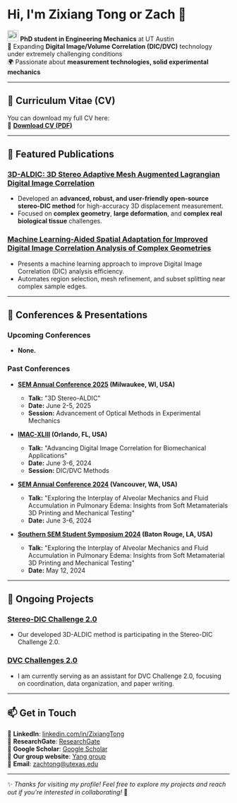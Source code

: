 # Hi, I'm Zixiang Tong or Zach 👋

<img src="https://github.com/user-attachments/assets/02fbd54a-eaba-4830-97dd-7ae7f683a5d2" alt="image description" width="25" /> **PhD student in Engineering Mechanics** at UT Austin  <br>
🧪 Expanding **Digital Image/Volume Correlation (DIC/DVC)** technology under extremely challenging conditions  
🌍 Passionate about **measurement technologies, solid experimental mechanics**   

---

## 📄 Curriculum Vitae (CV)
You can download my full CV here:  
📌 [**Download CV (PDF)**](https://github.com/zachtong/zachtong/blob/main/CV_ZixiangTong.pdf)

---

## 🚀 Featured Publications

### [3D-ALDIC: 3D Stereo Adaptive Mesh Augmented Lagrangian Digital Image Correlation](https://www.researchsquare.com/article/rs-5507109/v1)
- Developed an **advanced, robust, and user-friendly open-source stereo-DIC method** for high-accuracy 3D displacement measurement.  
- Focused on **complex geometry**, **large deformation**, and **complex real biological tissue** challenges.

### [Machine Learning-Aided Spatial Adaptation for Improved Digital Image Correlation Analysis of Complex Geometries](https://www.researchsquare.com/article/rs-5566473/v1)
- Presents a machine learning approach to improve Digital Image Correlation (DIC) analysis efficiency.
- Automates region selection, mesh refinement, and subset splitting near complex sample edges.

---

## 🎤 Conferences & Presentations

### **Upcoming Conferences**
- **None.**
  
### **Past Conferences**
- **[SEM Annual Conference 2025](https://sem.org/annual) (Milwaukee, WI, USA)**
  - **Talk:** "3D Stereo-ALDIC"  
  - **Date:** June 2-5, 2025  
  - **Session:** Advancement of Optical Methods in Experimental Mechanics
  
- **[IMAC-XLIII](https://sem.org/imac) (Orlando, FL, USA)**
  - **Talk:** "Advancing Digital Image Correlation for Biomechanical Applications"  
  - **Date:** June 3-6, 2024  
  - **Session:** DIC/DVC Methods
    
- **[SEM Annual Conference 2024](https://sem.org/ev_calendar_day.asp?date=2024-06-06&eventid=37) (Vancouver, WA, USA)**
  - **Talk:** "Exploring the Interplay of Alveolar Mechanics and Fluid Accumulation in Pulmonary Edema: Insights from Soft Metamaterials 3D Printing and Mechanical Testing"  
  - **Date:** June 3-6, 2024  

- **[Southern SEM Student Symposium 2024](https://sem.org/annual) (Baton Rouge, LA, USA)**
  - **Talk:** "Exploring the Interplay of Alveolar Mechanics and Fluid Accumulation in Pulmonary Edema: Insights from Soft Metamaterial 3D Printing and Mechanical Testing"  
  - **Date:** May 12, 2024  

---

## 🚀 Ongoing Projects

### [Stereo-DIC Challenge 2.0](https://idics.org/challenge/)
- Our developed 3D-ALDIC method is participating in the Stereo-DIC Challenge 2.0.

### [DVC Challenges 2.0](https://idics.org/challenge/)
- I am currently serving as an assistant for DVC Challenge 2.0, focusing on coordination, data organization, and paper writing.

---

## 📫 Get in Touch

📌 **LinkedIn**: [linkedin.com/in/ZixiangTong](https://www.linkedin.com/in/zixiang-tong-0606ba29a/)  
📌 **ResearchGate**: [ResearchGate](https://www.researchgate.net/profile/Zixiang-Tong)  
📌 **Google Scholar**: [Google Scholar](https://scholar.google.com/citations?user=6xlr4lsAAAAJ&hl=zh-CN&authuser=1)  
📌 **Our group website**: [Yang group](https://sites.utexas.edu/yang/)  
📌 **Email**: zachtong@utexas.edu  

---

✨ *Thanks for visiting my profile! Feel free to explore my projects and reach out if you're interested in collaborating!* 🚀
